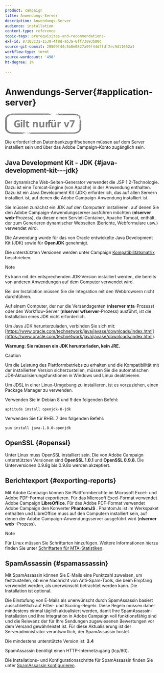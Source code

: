 ```yaml
---
product: campaign
title: Anwendungs-Server
description: Anwendungs-Server
audience: installation
content-type: reference
topic-tags: prerequisites-and-recommendations-
exl-id: 87103c31-1530-4f8d-ab3a-6ff73093b80c
source-git-commit: 20509f44c5b8e0827a09f44dffdf2ec9d11652a1
workflow-type: tm+mt
source-wordcount: '498'
ht-degree: 1%

---
```


# Anwendungs-Server{#application-server}

![](../../assets/v7-only.svg)

Die erforderlichen Datenbankzugriffsebenen müssen auf dem Server installiert sein und über das Adobe Campaign-Konto zugänglich sein.

## Java Development Kit - JDK {#java-development-kit---jdk}

Der dynamische Web-Seiten-Generator verwendet die JSP 1.2-Technologie. Dazu ist eine Tomcat-Engine (von Apache) in der Anwendung enthalten. Dazu ist ein Java Development Kit (JDK) erforderlich, das auf allen Servern installiert ist, auf denen die Adobe Campaign-Anwendung installiert ist.

Sie müssen zunächst ein JDK auf den Computern installieren, auf denen Sie den Adobe Campaign-Anwendungsserver ausführen möchten (**nlserver web**-Prozess), da dieser einen Servlet-Container, Apache Tomcat, enthält, der zum Generieren dynamischer Webseiten (Berichte, Webformulare usw.) verwendet wird.

Die Anwendung wurde für das von Oracle entwickelte Java Development Kit (JDK) sowie für **OpenJDK** genehmigt.

Die unterstützten Versionen werden unter Campaign [Kompatibilitätsmatrix](../../rn/using/compatibility-matrix.md) beschrieben.

>[!NOTE]
>
>Es kann mit der entsprechenden JDK-Version installiert werden, die bereits von anderen Anwendungen auf dem Computer verwendet wird.
>  
>Bei der Installation müssen Sie die Integration mit den Webbrowsern nicht durchführen.
>
>Auf einem Computer, der nur die Versandagenten (**nlserver mta**-Prozess) oder den Workflow-Server (**nlserver wfserver**-Prozess) ausführt, ist die Installation eines JDK nicht erforderlich.

Um Java JDK herunterzuladen, verbinden Sie sich mit: [https://www.oracle.com/technetwork/java/javase/downloads/index.html](https://www.oracle.com/technetwork/java/javase/downloads/index.html).

**Warnung: Sie müssen ein JDK herunterladen, kein JRE.**

>[!CAUTION]
>
>Um die Leistung des Plattformbetriebs zu erhalten und die Kompatibilität mit der installierten Version sicherzustellen, müssen Sie die automatischen JDK-Aktualisierungsfunktionen in Windows und Linux deaktivieren.

Um JDSL in einer Linux-Umgebung zu installieren, ist es vorzuziehen, einen Package Manager zu verwenden.

Verwenden Sie in Debian 8 und 9 den folgenden Befehl:

```
aptitude install openjdk-8-jdk
```

Verwenden Sie für RHEL 7 den folgenden Befehl:

```
yum install java-1.8.0-openjdk
```

## OpenSSL {#openssl}

Unter Linux muss OpenSSL installiert sein. Die von Adobe Campaign unterstützten Versionen sind **OpenSSL 1.0.1** und **OpenSSL 0.9.8**. Die Unterversionen 0.9.8g bis 0.9.8o werden akzeptiert.

## Berichtexport {#exporting-reports}

Mit Adobe Campaign können Sie Plattformberichte im Microsoft Excel- und Adobe PDF-Format exportieren. Für das Microsoft Excel-Format verwendet Adobe Campaign **LibreOffice**. Für das Adobe PDF-Format verwendet Adobe Campaign den Konverter **PhantomJS** . PhantomJs ist im Werkspaket enthalten und LibreOffice muss auf den Computern installiert sein, auf denen der Adobe Campaign-Anwendungsserver ausgeführt wird (**nlserver web** -Prozess).

>[!NOTE]
>
>Für Linux müssen Sie Schriftarten hinzufügen. Weitere Informationen hierzu finden Sie unter [Schriftarten für MTA-Statistiken](../../installation/using/prerequisites-of-campaign-installation-in-linux.md#fonts-for-mta-statistics).

## SpamAssassin {#spamassassin}

Mit SpamAssassin können Sie E-Mails eine Punktzahl zuweisen, um festzustellen, ob eine Nachricht von Anti-Spam-Tools, die beim Empfang verwendet werden, als unerwünscht betrachtet werden kann. Die Installation ist optional.

Die Einstufung von E-Mails als unerwünscht durch SpamAssassin basiert ausschließlich auf Filter- und Scoring-Regeln. Diese Regeln müssen daher mindestens einmal täglich aktualisiert werden, damit Ihre SpamAssassin-Installation und ihre Integration in Adobe Campaign voll funktionsfähig sind und die Relevanz der für Ihre Sendungen zugewiesenen Bewertungen vor dem Versand gewährleistet ist. Für diese Aktualisierung ist der Serveradministrator verantwortlich, der SpamAssassin hostet.

Die mindestens unterstützte Version ist: **3.4**

SpamAssassin benötigt einen HTTP-Internetzugang (tcp/80).

Die Installations- und Konfigurationsschritte für SpamAssassin finden Sie unter [SpamAssassin konfigurieren](../../installation/using/configuring-spamassassin.md).
